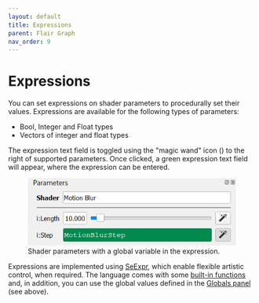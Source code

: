```yaml
---
layout: default
title: Expressions
parent: Flair Graph
nav_order: 9
---
```


# Expressions

You can set expressions on shader parameters to procedurally set their values. Expressions are available for the following types of parameters:

* Bool, Integer and Float types
* Vectors of integer and float types

The expression text field is toggled using the "magic wand" icon (<i class="fas fa-magic"></i>) to the right of supported parameters. Once clicked, a green expression text field will appear, where the expression can be entered.

<figure class="aio-ui">
	<img src="/media/graph/nodes/expressions.png" alt="Shader parameters with a global variable in the expression">
	<figcaption>Shader parameters with a global variable in the expression.</figcaption>
</figure>

Expressions are implemented using [SeExpr](http://wdas.github.io/SeExpr/doxygen/), which enable flexible artistic control, when required. The language comes with some [built-in functions](http://wdas.github.io/SeExpr/doxygen/userdoc.html) and, in addition, you can use the global values defined in the [Globals panel](/flair/graph/overview/#3-globals) (see above). 
